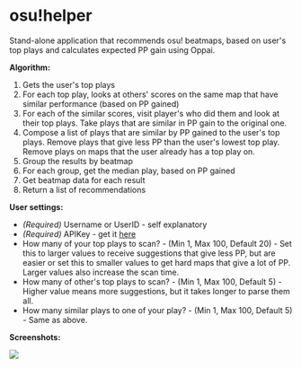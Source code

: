 osu!helper
===================


Stand-alone application that recommends osu! beatmaps, based on user's top plays and calculates expected PP gain using Oppai.

**Algorithm:**

1. Gets the user's top plays
2. For each top play, looks at others' scores on the same map that have similar performance (based on PP gained)
3. For each of the similar scores, visit player's who did them and look at their top plays. Take plays that are similar in PP gain to the original one.
4. Compose a list of plays that are similar by PP gained to the user's top plays. Remove plays that give less PP than the user's lowest top play. Remove plays on maps that the user already has a top play on.
5. Group the results by beatmap
6. For each group, get the median play, based on PP gained
7. Get beatmap data for each result
8. Return a list of recommendations

**User settings:**

- *(Required)* Username or UserID - self explanatory
- *(Required)* APIKey - get it [here](https://osu.ppy.sh/p/api)
- How many of your top plays to scan? - (Min 1, Max 100, Default 20) - Set this to larger values to receive suggestions that give less PP, but are easier or set this to smaller values to get hard maps that give a lot of PP. Larger values also increase the scan time.
- How many of other's top plays to scan? - (Min 1, Max 100, Default 5) - Higher value means more suggestions, but it takes longer to parse them all.
- How many similar plays to one of your play? - (Min 1, Max 100, Default 5) - Same as above.

**Screenshots:**

![](http://www.tyrrrz.me/projects/images/osuhelper_1.jpg)
